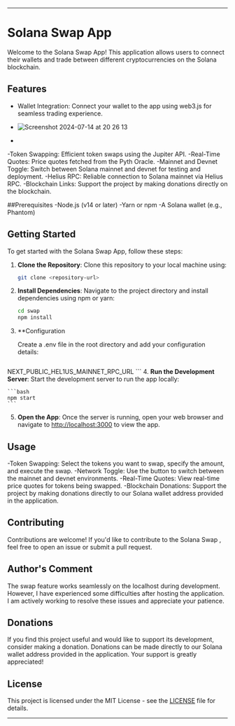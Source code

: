 

---

# Solana Swap App

Welcome to the Solana Swap App! This application allows users to connect their wallets and trade between different cryptocurrencies on the Solana blockchain.

## Features

- Wallet Integration: Connect your wallet to the app using web3.js for seamless trading experience.
- ![Screenshot 2024-07-14 at 20 26 13](https://github.com/user-attachments/assets/f6f10431-26a2-43f2-82d7-edf51558147c)

-

-Token Swapping: Efficient token swaps using the Jupiter API.
-Real-Time Quotes: Price quotes fetched from the Pyth Oracle.
-Mainnet and Devnet Toggle: Switch between Solana mainnet and devnet for testing and deployment.
-Helius RPC: Reliable connection to Solana mainnet via Helius RPC.
-Blockchain Links: Support the project by making donations directly on the blockchain.

##Prerequisites
-Node.js (v14 or later)
-Yarn or npm
-A Solana wallet (e.g., Phantom)

## Getting Started

To get started with the Solana Swap App, follow these steps:

1. **Clone the Repository**: Clone this repository to your local machine using:

    ```bash
    git clone <repository-url>
    ```

2. **Install Dependencies**: Navigate to the project directory and install dependencies using npm or yarn:

    ```bash
    cd swap
    npm install
    ```

  3. **Configuration
     
     Create a .env file in the root directory and add your configuration details:
        ```bash
NEXT_PUBLIC_HEL1US_MAINNET_RPC_URL
    ```
4. **Run the Development Server**: Start the development server to run the app locally:

    ```bash
    npm start
    ```

5. **Open the App**: Once the server is running, open your web browser and navigate to [http://localhost:3000](http://localhost:3000) to view the app.

## Usage

-Token Swapping: Select the tokens you want to swap, specify the amount, and execute the swap.
-Network Toggle: Use the button to switch between the mainnet and devnet environments.
-Real-Time Quotes: View real-time price quotes for tokens being swapped.
-Blockchain Donations: Support the project by making donations directly to our Solana wallet address provided in the application.

## Contributing

Contributions are welcome! If you'd like to contribute to the Solana Swap , feel free to open an issue or submit a pull request.

## Author's Comment

The swap feature works seamlessly on the localhost during development. However, I have experienced some difficulties after hosting the application. I am actively working to resolve these issues and appreciate your patience.

## Donations
If you find this project useful and would like to support its development, consider making a donation. Donations can be made directly to our Solana wallet address provided in the application. Your support is greatly appreciated!

## License

This project is licensed under the MIT License - see the [LICENSE](LICENSE) file for details.

---


